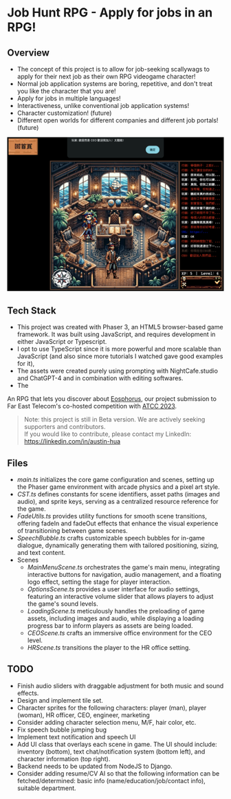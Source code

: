 # Job Hunt RPG - Apply for jobs in an RPG!

## Overview
- The concept of this project is to allow for job-seeking scallywags to apply for their next job as their own RPG videogame character!
- Normal job application systems are boring, repetitive, and don't treat you like the character that you are!
- Apply for jobs in multiple languages!
- Interactiveness, unlike conventional job application systems!
- Character customization! (future)
- Different open worlds for different companies and different job portals! (future)

![](demo.png)

## Tech Stack
- This project was created with Phaser 3, an HTML5 browser-based game framework. It was built using JavaScript, and requires development in either JavaScript or Typescript.
- I opt to use TypeScript since it is more powerful and more scalable than JavaScript (and also since more tutorials I watched gave good examples for it),
- The assets were created purely using prompting with NightCafe.studio and ChatGPT-4 and in combination with editing softwares.
- The 

An RPG that lets you discover about [Eosphorus](https://eosphor.us), our project submission to Far East Telecom's co-hosted competition with [ATCC 2023](https://atcc.co/21statcc/).

> Note: this project is still in Beta version. We are actively seeking supporters and contributors.  
> If you would like to contribute, please contact my LinkedIn: https://linkedin.com/in/austin-hua

## Files

- *main.ts* initializes the core game configuration and scenes, setting up the Phaser game environment with arcade physics and a pixel art style.
- *CST.ts* defines constants for scene identifiers, asset paths (images and audio), and sprite keys, serving as a centralized resource reference for the game.
- *FadeUtils.ts* provides utility functions for smooth scene transitions, offering fadeIn and fadeOut effects that enhance the visual experience of transitioning between game scenes.
- *SpeechBubble.ts* crafts customizable speech bubbles for in-game dialogue, dynamically generating them with tailored positioning, sizing, and text content.
- Scenes
    - *MainMenuScene.ts* orchestrates the game's main menu, integrating interactive buttons for navigation, audio management, and a floating logo effect, setting the stage for player interaction.
    - *OptionsScene.ts* provides a user interface for audio settings, featuring an interactive volume slider that allows players to adjust the game's sound levels.
    - *LoadingScene.ts* meticulously handles the preloading of game assets, including images and audio, while displaying a loading progress bar to inform players as assets are being loaded.
    - *CEOScene.ts* crafts an immersive office environment for the CEO level.
    - *HRScene.ts* transitions the player to the HR office setting.


## TODO
- Finish audio sliders with draggable adjustment for both music and sound effects.
- Design and implement tile set.
- Character sprites for the following characters: player (man), player (woman), HR officer, CEO, engineer, marketing
- Consider adding character selection menu, M/F, hair color, etc.
- Fix speech bubble jumping bug
- Implement text notification and speech UI
- Add UI class that overlays each scene in game. The UI should include: inventory (bottom), text chat/notification system (bottom left), and character information (top right).
- Backend needs to be updated from NodeJS to Django.
- Consider adding resume/CV AI so that the following information can be fetched/determined: basic info (name/education/job/contact info), suitable department.
